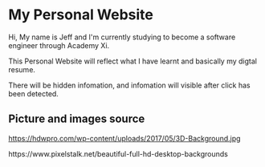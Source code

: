 # My Personal Website
 Hi, My name is Jeff and I'm currently studying to become a software engineer through Academy Xi.
<p>This Personal Website will reflect what I have learnt and basically my digtal resume.</p>
<p>There will be hidden infomation, and infomation will visible after click has been detected.</p>

## Picture and images source
https://hdwpro.com/wp-content/uploads/2017/05/3D-Background.jpg
<p>https://www.pixelstalk.net/beautiful-full-hd-desktop-backgrounds</p>

